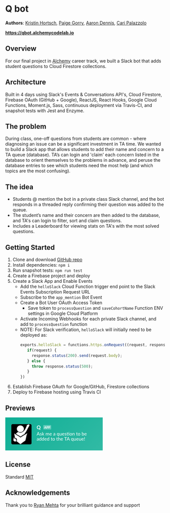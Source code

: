 # Q bot

**Authors**: [Kristin Hortsch](https://github.com/kristinhortsch), [Paige Gorry](https://github.com/paigeegorry), [Aaron Dennis](https://github.com/AaronD87), [Cari Palazzolo](https://github.com/caripizza)

**https://qbot.alchemycodelab.io**

## Overview
For our final project in [Alchemy](https://www.alchemycodelab.com/) career track, we built a Slack bot that adds student questions to Cloud Firestore collections.

## Architecture
Built in 4 days using Slack's Events & Conversations API's, Cloud Firestore, Firebase OAuth (GitHub + Google), ReactJS, React Hooks, Google Cloud Functions, Moment.js, Sass, continuous deployment via Travis-CI, and snapshot tests with Jest and Enzyme.

## The problem
During class, one-off questions from students are common - where diagnosing an issue can be a significant investment in TA time. We wanted to build a Slack app that allows students to add their name and concern to a TA queue (database). TA’s can login and 'claim' each concern listed in the database to orient themselves to the problems in advance, and peruse the database entries to see which students need the most help (and which topics are the most confusing).

## The idea
- Students @ mention the bot in a private class Slack channel, and the bot responds in a threaded reply confirming their question was added to the queue.
- The student’s name and their concern are then added to the database, and TA's can login to filter, sort and claim questions.
- Includes a Leaderboard for viewing stats on TA's with the most solved questions.

## Getting Started
1. Clone and download [GitHub repo](https://github.com/team-q/q-bot-sandbox)
2. Install dependencies: `npm i`
3. Run snapshot tests: `npm run test`
4. Create a Firebase project and deploy
5. Create a Slack App and Enable Events
   * Add the `helloSlack` Cloud Function trigger end point to the Slack Events Subscription Request URL
   * Subscribe to the `app_mention` Bot Event
   * Create a Bot User OAuth Access Token
     * Save token to `processQuestion` and `saveCohortName` Function ENV settings in Google Cloud Platform
   * Activate Incoming Webhooks for each private Slack channel, and add to `processQuestion` function
   * NOTE: For Slack verification, `helloSlack` will initially need to be deployed as:
     ```javascript
     exports.helloSlack = functions.https.onRequest((request, response) => {
        if(request) {
          response.status(200).send(request.body);
        } else {
          throw response.status(500);
        }
     })
     ```
6. Establish Firebase OAuth for Google/GitHub, Firestore collections
7. Deploy to Firebase hosting using Travis CI

## Previews
![Qbot](./src/assets/QbotSlackapp.png)

## License
Standard [MIT](/LICENSE.md)

## Acknowledgements
Thank you to [Ryan Mehta](https://github.com/mehtaphysical) for your brilliant guidance and support
